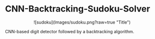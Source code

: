 # CNN-Backtracking-Sudoku-Solver
<p align="center">
![sudoku](Images/sudoku.png?raw=true "Title")
</p>

CNN-based digit detector followed by a backtracking algorithm.


